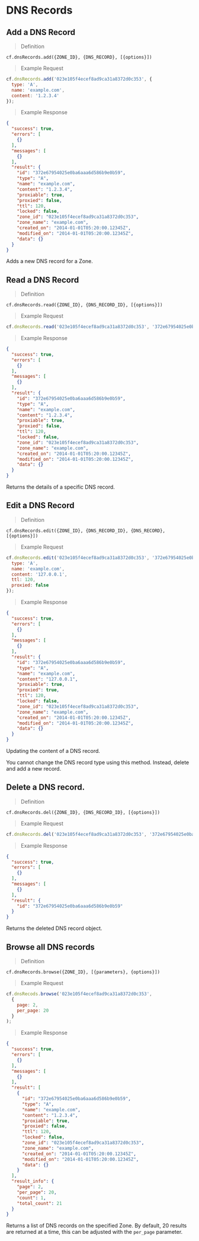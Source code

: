 # DNS Records

## Add a DNS Record
> Definition

```
cf.dnsRecords.add({ZONE_ID}, {DNS_RECORD}, [{options}])
```

> Example Request

```javascript
cf.dnsRecords.add('023e105f4ecef8ad9ca31a8372d0c353', {
  type: 'A',
  name: 'example.com',
  content: '1.2.3.4'
});
```

> Example Response

```json
{
  "success": true,
  "errors": [
    {}
  ],
  "messages": [
    {}
  ],
  "result": {
    "id": "372e67954025e0ba6aaa6d586b9e0b59",
    "type": "A",
    "name": "example.com",
    "content": "1.2.3.4",
    "proxiable": true,
    "proxied": false,
    "ttl": 120,
    "locked": false,
    "zone_id": "023e105f4ecef8ad9ca31a8372d0c353",
    "zone_name": "example.com",
    "created_on": "2014-01-01T05:20:00.12345Z",
    "modified_on": "2014-01-01T05:20:00.12345Z",
    "data": {}
  }
}
```

Adds a new DNS record for a Zone.

## Read a DNS Record
> Definition

```
cf.dnsRecords.read({ZONE_ID}, {DNS_RECORD_ID}, [{options}])
```

> Example Request

```javascript
cf.dnsRecords.read('023e105f4ecef8ad9ca31a8372d0c353', '372e67954025e0ba6aaa6d586b9e0b59');
```

> Example Response

```json
{
  "success": true,
  "errors": [
    {}
  ],
  "messages": [
    {}
  ],
  "result": {
    "id": "372e67954025e0ba6aaa6d586b9e0b59",
    "type": "A",
    "name": "example.com",
    "content": "1.2.3.4",
    "proxiable": true,
    "proxied": false,
    "ttl": 120,
    "locked": false,
    "zone_id": "023e105f4ecef8ad9ca31a8372d0c353",
    "zone_name": "example.com",
    "created_on": "2014-01-01T05:20:00.12345Z",
    "modified_on": "2014-01-01T05:20:00.12345Z",
    "data": {}
  }
}
```

Returns the details of a specific DNS record.

## Edit a DNS Record
> Definition

```
cf.dnsRecords.edit({ZONE_ID}, {DNS_RECORD_ID}, {DNS_RECORD}, [{options}])
```

> Example Request

```javascript
cf.dnsRecords.edit('023e105f4ecef8ad9ca31a8372d0c353', '372e67954025e0ba6aaa6d586b9e0b59', {
  type: 'A',
  name: 'example.com',
  content: '127.0.0.1',
  ttl: 120,
  proxied: false
});
```

> Example Response

```json
{
  "success": true,
  "errors": [
    {}
  ],
  "messages": [
    {}
  ],
  "result": {
    "id": "372e67954025e0ba6aaa6d586b9e0b59",
    "type": "A",
    "name": "example.com",
    "content": "127.0.0.1",
    "proxiable": true,
    "proxied": true,
    "ttl": 120,
    "locked": false,
    "zone_id": "023e105f4ecef8ad9ca31a8372d0c353",
    "zone_name": "example.com",
    "created_on": "2014-01-01T05:20:00.12345Z",
    "modified_on": "2014-01-01T05:20:00.12345Z",
    "data": {}
  }
}
```

Updating the content of a DNS record.

<aside class="info">
You cannot change the DNS record type using this method. Instead, delete and add a new record.
</aside>

## Delete a DNS record.
> Definition

```
cf.dnsRecords.del({ZONE_ID}, {DNS_RECORD_ID}, [{options}])
```

> Example Request

```javascript
cf.dnsRecords.del('023e105f4ecef8ad9ca31a8372d0c353', '372e67954025e0ba6aaa6d586b9e0b59');
```

> Example Response

```json
{
  "success": true,
  "errors": [
    {}
  ],
  "messages": [
    {}
  ],
  "result": {
    "id": "372e67954025e0ba6aaa6d586b9e0b59"
  }
}
```

Returns the deleted DNS record object.

## Browse all DNS records
> Definition

```
cf.dnsRecords.browse({ZONE_ID}, [{parameters}, {options}])
```

> Example Request

```javascript
cf.dnsRecods.browse('023e105f4ecef8ad9ca31a8372d0c353',
  {
    page: 2,
    per_page: 20
  }
);
```

> Example Response

```json
{
  "success": true,
  "errors": [
    {}
  ],
  "messages": [
    {}
  ],
  "result": [
    {
      "id": "372e67954025e0ba6aaa6d586b9e0b59",
      "type": "A",
      "name": "example.com",
      "content": "1.2.3.4",
      "proxiable": true,
      "proxied": false,
      "ttl": 120,
      "locked": false,
      "zone_id": "023e105f4ecef8ad9ca31a8372d0c353",
      "zone_name": "example.com",
      "created_on": "2014-01-01T05:20:00.12345Z",
      "modified_on": "2014-01-01T05:20:00.12345Z",
      "data": {}
    }
  ],
  "result_info": {
    "page": 2,
    "per_page": 20,
    "count": 1,
    "total_count": 21
  }
}
```

Returns a list of DNS records on the specified Zone. By default, 20 results are returned at a time, this can be adjusted
with the `per_page` parameter.